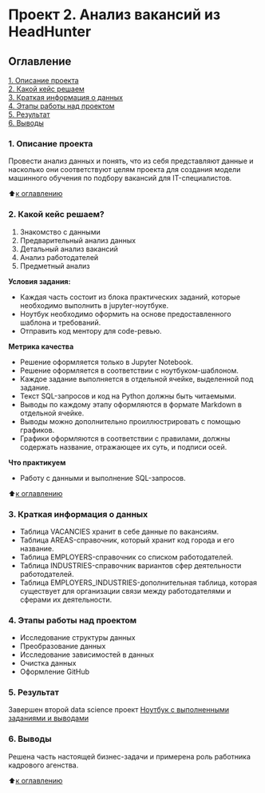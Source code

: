 # Проект 2. Анализ вакансий из HeadHunter

## Оглавление
[1. Описание проекта](https://github.com/yamovan/datascience/blob/main/project_2/README.md#Описание-проекта)  
[2. Какой кейс решаем](https://github.com/yamovan/datascience/blob/main/project_2/README.md#Какой-кейс-решаем)  
[3. Краткая информация о данных](https://github.com/yamovan/datascience/blob/main/project_2/README.md#Краткая-информация-о-данных)  
[4. Этапы работы над проектом](https://github.com/yamovan/datascience/blob/main/project_2/README.md#Этапы-работы-над-проектом)  
[5. Результат](https://github.com/yamovan/datascience/blob/main/project_2/README.md#Результат)  
[6. Выводы](https://github.com/yamovan/datascience/blob/main/project_2/README.md#Выводы)

### 1. Описание проекта
Провести анализ данных и понять, что из себя представляют данные и насколько они соответствуют целям проекта для создания модели машинного обучения по подбору вакансий для IT-специалистов.  

:arrow_up:[к оглавлению](https://github.com/yamovan/datascience/blob/main/project_2/README.md#Оглавление)  

### 2. Какой кейс решаем?
1. Знакомство с данными
2. Предварительный анализ данных
3. Детальный анализ вакансий
4. Анализ работодателей
5. Предметный анализ

**Условия задания:**
-  Каждая часть состоит из блока практических заданий, которые необходимо выполнить в jupyter-ноутбуке.
- Ноутбук необходимо оформить на основе предоставленного шаблона и требований.
- Отправить код ментору для code-ревью.

**Метрика качества**
- Решение оформляется только в Jupyter Notebook.
- Решение оформляется в соответствии с ноутбуком-шаблоном.
- Каждое задание выполняется в отдельной ячейке, выделенной под задание.
- Текст SQL-запросов и код на Python должны быть читаемыми.
- Выводы по каждому этапу оформляются в формате Markdown в отдельной ячейке.
- Выводы можно дополнительно проиллюстрировать с помощью графиков.
- Графики оформляются в соответствии с правилами, должны содержать название, отражающее их суть, и подписи осей.

**Что практикуем**
- Работу с данными и выполнение SQL-запросов.

:arrow_up:[к оглавлению](https://github.com/yamovan/datascience/blob/main/project_2/README.md#Оглавление)


### 3. Краткая информация о данных
- Таблица VACANCIES хранит в себе данные по вакансиям.
- Таблица AREAS-справочник, который хранит код города и его название.
- Таблица EMPLOYERS-справочник со списком работодателей.
- Таблица INDUSTRIES-справочник вариантов сфер деятельности работодателей.
- Таблица EMPLOYERS_INDUSTRIES-дополнительная таблица, которая существует для организации связи между работодателями и сферами их деятельности.

### 4. Этапы работы над проектом
- Исследование структуры данных
- Преобразование данных
- Исследование зависимостей в данных
- Очистка данных
- Оформление GitHub

### 5. Результат
Завершен второй data science проект
[Ноутбук с выполненными заданиями и выводами](https://github.com/yamovan/datascience/blob/main/project_2/Project_1_HeadHunter_job.ipynb)

### 6. Выводы
Решена часть настоящей бизнес-задачи и примерена роль работника кадрового агенства.


:arrow_up:[к оглавлению](https://github.com/yamovan/datascience/blob/main/project_2/README.md#Оглавление)